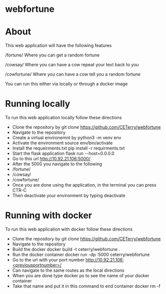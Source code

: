 # webfortune
# About
This web application will have the following features

/fortune/ Where you can get a random fortune

/cowsay/<anytext> Where you can have a cow repeat your text back to you

/cowfortune/ Where you can have a cow tell you a random fortune

You can run this either via locally or through a docker image

# Running locally
To run this web application locally follow these directions

* Clone the repository by git clone https://github.com/CETerry/webfortune
* Navigate to the repository
* Create a virtual environemnt by python3 -m venv env
* Activate the environment source env/bin/activate
* Install the requeirments.txt pip install -r requirments.txt
* Start the flask application flask run --host=0.0.0.0
* Go to this url http://10.92.21.106:5000/
* After the 5000 you navigate to the following
* /fortune/
* /cowsay/<anytext>
* /cowfortune/
* Once you are done using the application, in the terminal you can press CTR-C
* Then deactivate your environment by typing deactivate
# Running with docker
To run this web application with docker follow these directions

* Clone the repository by git clone https://github.com/CETerry/webfortune
* Navigate to the repository
* Build the docker docker build -t ceterry/webfortune .
* Run the docker container docker run -dp <anyportnumber>:5000 ceterry/webfortune
* Go to the url with your port number http://10.92.21.106:<previousportnumber>/
* Can navigate to the same routes as the local directions
* When you are done type docker ps to see the name of your docker container
* Take that name and put it in this command to end container docker rm -f <nameofcontainer>

